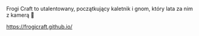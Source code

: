 Frogi Craft to utalentowany, początkujący kaletnik i gnom, który lata za nim z kamerą 🐸

https://frogicraft.github.io/